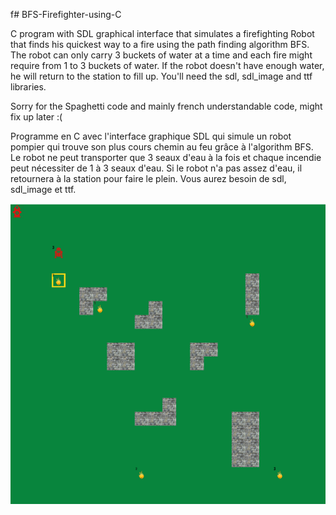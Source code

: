 f# BFS-Firefighter-using-C

C program with SDL graphical interface that simulates a firefighting Robot that finds his quickest way to a fire using the path finding algorithm BFS. 
The robot can only carry 3 buckets of water at a time and each fire might require from 1 to 3 buckets of water. If the robot doesn't have enough water, he will return to the station to fill up.
You'll need the sdl, sdl_image and ttf libraries. 

Sorry for the Spaghetti code and mainly french understandable code, might fix up later :(

Programme en C avec l'interface graphique SDL qui simule un robot pompier qui trouve son plus cours chemin au feu grâce à l'algorithm BFS. 
Le robot ne peut transporter que 3 seaux d'eau à la fois et chaque incendie peut nécessiter de 1 à 3 seaux d'eau. Si le robot n'a pas assez d'eau, il retournera à la station pour faire le plein.
Vous aurez besoin de sdl, sdl_image et ttf. 

![Screenshot](/screenshots/Screenshot.PNG)




